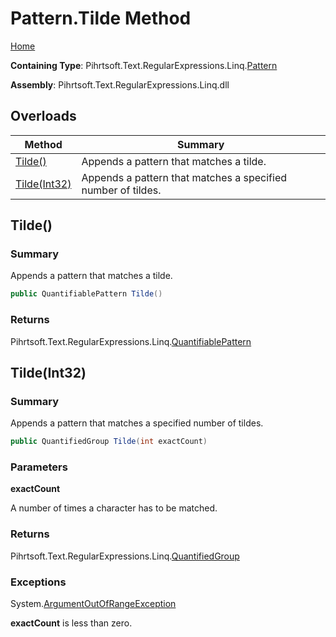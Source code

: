 # Pattern\.Tilde Method

[Home](../../../../../../README.md)

**Containing Type**: Pihrtsoft\.Text\.RegularExpressions\.Linq\.[Pattern](../README.md)

**Assembly**: Pihrtsoft\.Text\.RegularExpressions\.Linq\.dll

## Overloads

| Method | Summary |
| ------ | ------- |
| [Tilde()](#Pihrtsoft_Text_RegularExpressions_Linq_Pattern_Tilde) | Appends a pattern that matches a tilde\. |
| [Tilde(Int32)](#Pihrtsoft_Text_RegularExpressions_Linq_Pattern_Tilde_System_Int32_) | Appends a pattern that matches a specified number of tildes\. |

## Tilde\(\) <a name="Pihrtsoft_Text_RegularExpressions_Linq_Pattern_Tilde"></a>

### Summary

Appends a pattern that matches a tilde\.

```csharp
public QuantifiablePattern Tilde()
```

### Returns

Pihrtsoft\.Text\.RegularExpressions\.Linq\.[QuantifiablePattern](../../QuantifiablePattern/README.md)

## Tilde\(Int32\) <a name="Pihrtsoft_Text_RegularExpressions_Linq_Pattern_Tilde_System_Int32_"></a>

### Summary

Appends a pattern that matches a specified number of tildes\.

```csharp
public QuantifiedGroup Tilde(int exactCount)
```

### Parameters

**exactCount**

A number of times a character has to be matched\.

### Returns

Pihrtsoft\.Text\.RegularExpressions\.Linq\.[QuantifiedGroup](../../QuantifiedGroup/README.md)

### Exceptions

System\.[ArgumentOutOfRangeException](https://docs.microsoft.com/en-us/dotnet/api/system.argumentoutofrangeexception)

**exactCount** is less than zero\.

